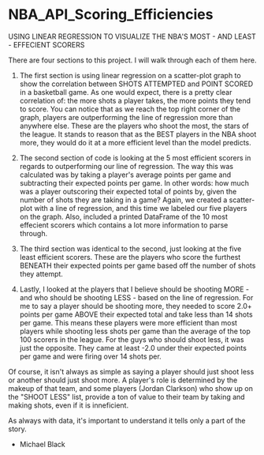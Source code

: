 # NBA_API_Scoring_Efficiencies

USING LINEAR REGRESSION TO VISUALIZE THE NBA'S MOST - AND LEAST - EFFECIENT SCORERS

There are four sections to this project.  I will walk through each of them here.

1) The first section is using linear regression on a scatter-plot graph to show the correlation between SHOTS ATTEMPTED and POINT SCORED in a basketball game.  As one would expect, there is a pretty clear correlation of: the more shots a player takes, the more points they tend to score.  You can notice that as we reach the top right corner of the graph, players are outperforming the line of regression more than anywhere else.  These are the players who shoot the most, the stars of the league.  It stands to reason that as the BEST players in the NBA shoot more, they would do it at a more efficient level than the model predicts.

2) The second section of code is looking at the 5 most efficient scorers in regards to outperforming our line of regression.  The way this was calculated was by taking a player's average points per game and subtracting their expected points per game.  In other words: how much was a player outscoring their expected total of points by, given the number of shots they are taking in a game?  Again, we created a scatter-plot with a line of regression, and this time we labeled our five players on the graph.  Also, included a printed DataFrame of the 10 most effecient scorers which contains a lot more information to parse through.

3) The third section was identical to the second, just looking at the five least efficient scorers.  These are the players who score the furthest BENEATH their expected points per game based off the number of shots they attempt.

4) Lastly, I looked at the players that I believe should be shooting MORE - and who should be shooting LESS - based on the line of regression.  For me to say a player should be shooting more, they needed to score 2.0+ points per game ABOVE their expected total and take less than 14 shots per game.  This means these players were more efficient than most players while shooting less shots per game than the average of the top 100 scorers in the league.  For the guys who should shoot less, it was just the opposite.  They came at least -2.0 under their expected points per game and were firing over 14 shots per.

Of course, it isn't always as simple as saying a player should just shoot less or another should just shoot more.  A player's role is determined by the makeup of that team, and some players (Jordan Clarkson) who show up on the "SHOOT LESS" list, provide a ton of value to their team by taking and making shots, even if it is inneficient.  

As always with data, it's important to understand it tells only a part of the story.

- Michael Black
